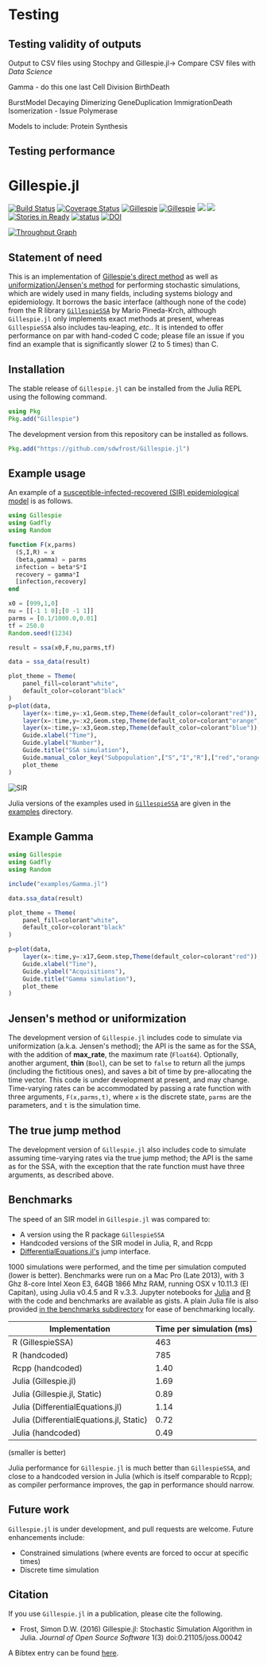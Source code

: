 # Testing

## Testing validity of outputs

Output to CSV files using Stochpy and Gillespie.jl-> Compare CSV files with *Data Science*

Gamma - do this one last
Cell Division
BirthDeath

    

BurstModel
Decaying Dimerizing
GeneDuplication
ImmigrationDeath
Isomerization - Issue
Polymerase

Models to include:
Protein Synthesis

## Testing performance

# Gillespie.jl

[![Build Status](https://travis-ci.org/sdwfrost/Gillespie.jl.svg?branch=master)](https://travis-ci.org/sdwfrost/Gillespie.jl)
[![Coverage Status](https://coveralls.io/repos/github/sdwfrost/Gillespie.jl/badge.svg?branch=master)](https://coveralls.io/github/sdwfrost/Gillespie.jl?branch=master)
[![Gillespie](http://pkg.julialang.org/badges/Gillespie_0.4.svg)](http://pkg.julialang.org/?pkg=Gillespie)
[![Gillespie](http://pkg.julialang.org/badges/Gillespie_0.5.svg)](http://pkg.julialang.org/?pkg=Gillespie)
[![](https://img.shields.io/badge/docs-stable-blue.svg)](https://sdwfrost.github.io/Gillespie.jl/stable)
[![](https://img.shields.io/badge/docs-latest-blue.svg)](https://sdwfrost.github.io/Gillespie.jl/latest)
[![Stories in Ready](https://badge.waffle.io/sdwfrost/Gillespie.jl.png?label=ready&title=Ready)](https://waffle.io/sdwfrost/Gillespie.jl)
[![status](http://joss.theoj.org/papers/3cfdd80b93a9123b173e9617c1e6a238/status.svg)](http://joss.theoj.org/papers/3cfdd80b93a9123b173e9617c1e6a238)
[![DOI](https://zenodo.org/badge/23574/sdwfrost/Gillespie.jl.svg)](https://zenodo.org/badge/latestdoi/23574/sdwfrost/Gillespie.jl)

[![Throughput Graph](https://graphs.waffle.io/sdwfrost/Gillespie.jl/throughput.svg)](https://waffle.io/sdwfrost/Gillespie.jl/metrics/throughput)

## Statement of need

This is an implementation of [Gillespie's direct method](http://en.wikipedia.org/wiki/Gillespie_algorithm) as well as [uniformization/Jensen's method](https://en.wikipedia.org/wiki/Uniformization_(probability_theory)) for performing stochastic simulations, which are widely used in many fields, including systems biology and epidemiology. It borrows the basic interface (although none of the code) from the R library [`GillespieSSA`](http://www.jstatsoft.org/v25/i12/paper) by Mario Pineda-Krch, although `Gillespie.jl` only implements exact methods at present, whereas `GillespieSSA` also includes tau-leaping, *etc.*. It is intended to offer performance on par with hand-coded C code; please file an issue if you find an example that is significantly slower (2 to 5 times) than C.

## Installation

The stable release of ```Gillespie.jl``` can be installed from the Julia REPL using the following command.

```julia
using Pkg
Pkg.add("Gillespie")
```

The development version from this repository can be installed as follows.

```julia
Pkg.add("https://github.com/sdwfrost/Gillespie.jl")
```

## Example usage

An example of a [susceptible-infected-recovered (SIR) epidemiological model](https://en.wikipedia.org/wiki/Compartmental_models_in_epidemiology#The_SIR_model_without_vital_dynamics) is as follows.

```julia
using Gillespie
using Gadfly
using Random

function F(x,parms)
  (S,I,R) = x
  (beta,gamma) = parms
  infection = beta*S*I
  recovery = gamma*I
  [infection,recovery]
end

x0 = [999,1,0]
nu = [[-1 1 0];[0 -1 1]]
parms = [0.1/1000.0,0.01]
tf = 250.0
Random.seed!(1234)

result = ssa(x0,F,nu,parms,tf)

data = ssa_data(result)

plot_theme = Theme(
    panel_fill=colorant"white",
    default_color=colorant"black"
)
p=plot(data,
    layer(x=:time,y=:x1,Geom.step,Theme(default_color=colorant"red")),
    layer(x=:time,y=:x2,Geom.step,Theme(default_color=colorant"orange")),
    layer(x=:time,y=:x3,Geom.step,Theme(default_color=colorant"blue")),
    Guide.xlabel("Time"),
    Guide.ylabel("Number"),
    Guide.title("SSA simulation"),
    Guide.manual_color_key("Subpopulation",["S","I","R"],["red","orange","blue"]),
    plot_theme
)
```

![SIR](https://github.com/sdwfrost/Gillespie.jl/blob/master/sir.png)

Julia versions of the examples used in [`GillespieSSA`](http://www.jstatsoft.org/v25/i12/paper) are given in the [examples](https://github.com/sdwfrost/Gillespie.jl/blob/master/examples) directory.

## Example Gamma
```julia
using Gillespie
using Gadfly
using Random

include("examples/Gamma.jl")

data.ssa_data(result)

plot_theme = Theme(
    panel_fill=colorant"white",
    default_color=colorant"black"
)

p=plot(data,
    layer(x=:time,y=:x17,Geom.step,Theme(default_color=colorant"red")),
    Guide.xlabel("Time"),
    Guide.ylabel("Acquisitions"),
    Guide.title("Gamma simulation"),
    plot_theme
)
```

## Jensen's method or uniformization

The development version of ```Gillespie.jl``` includes code to simulate via uniformization (a.k.a. Jensen's method); the API is the same as for the SSA, with the addition of **max_rate**, the maximum rate (`Float64`). Optionally, another argument, **thin** (`Bool`), can be set to `false` to return all the jumps (including the fictitious ones), and saves a bit of time by pre-allocating the time vector. This code is under development at present, and may change. Time-varying rates can be accommodated by passing a rate function with three arguments, `F(x,parms,t)`, where `x` is the discrete state, `parms` are the parameters, and `t` is the simulation time.

## The true jump method

The development version of ```Gillespie.jl``` also includes code to simulate assuming time-varying rates via the true jump method; the API is the same as for the SSA, with the exception that the rate function must have three arguments, as described above.

## Benchmarks

The speed of an SIR model in `Gillespie.jl` was compared to:

- A version using the R package `GillespieSSA`
- Handcoded versions of the SIR model in Julia, R, and Rcpp
- [DifferentialEquations.jl's](https://docs.sciml.ai/latest/) jump interface.

1000 simulations were performed, and the time per simulation computed (lower is better). Benchmarks were run on a Mac Pro (Late 2013), with 3 Ghz 8-core Intel Xeon E3, 64GB 1866 Mhz RAM, running OSX v 10.11.3 (El Capitan), using Julia v0.4.5 and R v.3.3. Jupyter notebooks for [Julia](https://gist.github.com/sdwfrost/8a0e926a5e16d7d104bd2bc1a5f9ed0b) and [R](https://gist.github.com/sdwfrost/afed3b881ef5742623b905a539197c7a) with the code and benchmarks are available as gists. A plain Julia file is also provided [in the benchmarks subdirectory](https://github.com/sdwfrost/Gillespie.jl/blob/master/benchmarks/sir-jl-benchmark.jl) for ease of benchmarking locally.

|    Implementation                          | Time per simulation (ms) |
| -------------------------------------------| ------------------------ |
| R (GillespieSSA)                           |          463             |
| R (handcoded)                              |          785             |
| Rcpp (handcoded)                           |          1.40            |
| Julia (Gillespie.jl)                       |          1.69            |
| Julia (Gillespie.jl, Static)               |          0.89            |
| Julia (DifferentialEquations.jl)           |          1.14            |
| Julia (DifferentialEquations.jl, Static)   |          0.72            |
| Julia (handcoded)                          |          0.49            |

(smaller is better)

Julia performance for `Gillespie.jl` is much better than `GillespieSSA`, and close to a handcoded version in Julia (which is itself comparable to Rcpp); as compiler performance improves, the gap in performance should narrow.

## Future work

`Gillespie.jl` is under development, and pull requests are welcome. Future enhancements include:

- Constrained simulations (where events are forced to occur at specific times)
- Discrete time simulation

## Citation

If you use `Gillespie.jl` in a publication, please cite the following.

- Frost, Simon D.W. (2016) Gillespie.jl: Stochastic Simulation Algorithm in Julia. *Journal of Open Source Software* 1(3) doi:0.21105/joss.00042

A Bibtex entry can be found [here](http://www.doi2bib.org/#/doi/10.21105/joss.00042).
